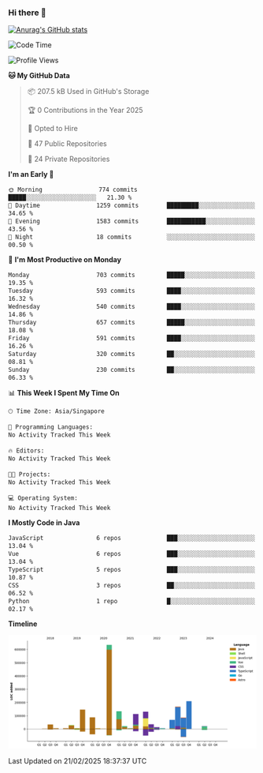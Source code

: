 ### Hi there 👋

[![Anurag's GitHub stats](https://github-readme-stats.vercel.app/api?username=xiumu2017&show_icons=true&theme=radical)](https://github.com/anuraghazra/github-readme-stats)

<!--
**xiumu2017/xiumu2017** is a ✨ _special_ ✨ repository because its `README.md` (this file) appears on your GitHub profile.

Here are some ideas to get you started:

- 🔭 I’m currently working on ...
- 🌱 I’m currently learning ...
- 👯 I’m looking to collaborate on ...
- 🤔 I’m looking for help with ...
- 💬 Ask me about ...
- 📫 How to reach me: ...
- 😄 Pronouns: ...
- ⚡ Fun fact: ...
-->

<!--START_SECTION:waka-->
![Code Time](http://img.shields.io/badge/Code%20Time-2%2C515%20hrs-blue)

![Profile Views](http://img.shields.io/badge/Profile%20Views-0-blue)

**🐱 My GitHub Data** 

> 📦 207.5 kB Used in GitHub's Storage 
 > 
> 🏆 0 Contributions in the Year 2025
 > 
> 💼 Opted to Hire
 > 
> 📜 47 Public Repositories 
 > 
> 🔑 24 Private Repositories 
 > 
**I'm an Early 🐤** 

```text
🌞 Morning                774 commits         █████░░░░░░░░░░░░░░░░░░░░   21.30 % 
🌆 Daytime                1259 commits        █████████░░░░░░░░░░░░░░░░   34.65 % 
🌃 Evening                1583 commits        ███████████░░░░░░░░░░░░░░   43.56 % 
🌙 Night                  18 commits          ░░░░░░░░░░░░░░░░░░░░░░░░░   00.50 % 
```
📅 **I'm Most Productive on Monday** 

```text
Monday                   703 commits         █████░░░░░░░░░░░░░░░░░░░░   19.35 % 
Tuesday                  593 commits         ████░░░░░░░░░░░░░░░░░░░░░   16.32 % 
Wednesday                540 commits         ████░░░░░░░░░░░░░░░░░░░░░   14.86 % 
Thursday                 657 commits         █████░░░░░░░░░░░░░░░░░░░░   18.08 % 
Friday                   591 commits         ████░░░░░░░░░░░░░░░░░░░░░   16.26 % 
Saturday                 320 commits         ██░░░░░░░░░░░░░░░░░░░░░░░   08.81 % 
Sunday                   230 commits         ██░░░░░░░░░░░░░░░░░░░░░░░   06.33 % 
```


📊 **This Week I Spent My Time On** 

```text
🕑︎ Time Zone: Asia/Singapore

💬 Programming Languages: 
No Activity Tracked This Week

🔥 Editors: 
No Activity Tracked This Week

🐱‍💻 Projects: 
No Activity Tracked This Week

💻 Operating System: 
No Activity Tracked This Week
```

**I Mostly Code in Java** 

```text
JavaScript               6 repos             ███░░░░░░░░░░░░░░░░░░░░░░   13.04 % 
Vue                      6 repos             ███░░░░░░░░░░░░░░░░░░░░░░   13.04 % 
TypeScript               5 repos             ███░░░░░░░░░░░░░░░░░░░░░░   10.87 % 
CSS                      3 repos             ██░░░░░░░░░░░░░░░░░░░░░░░   06.52 % 
Python                   1 repo              █░░░░░░░░░░░░░░░░░░░░░░░░   02.17 % 
```



**Timeline**

![Lines of Code chart](https://raw.githubusercontent.com/xiumu2017/xiumu2017/main/assets/bar_graph.png)


 Last Updated on 21/02/2025 18:37:37 UTC
<!--END_SECTION:waka-->

